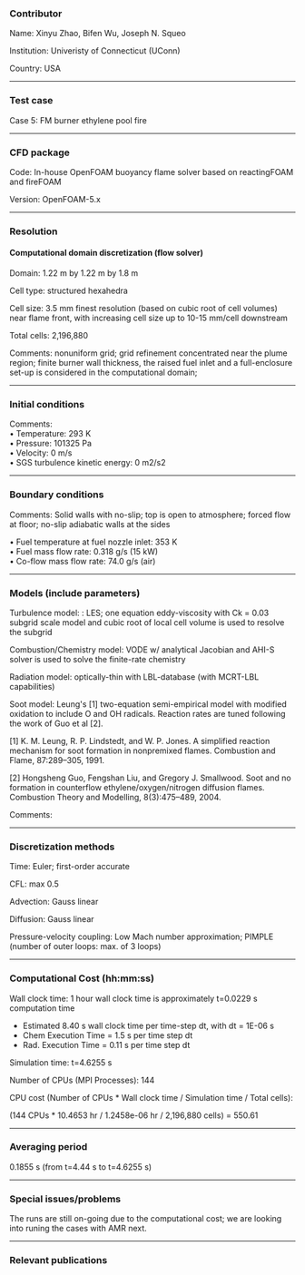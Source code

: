 
### Contributor
Name: Xinyu Zhao, Bifen Wu, Joseph N. Squeo

Institution: Univeristy of Connecticut (UConn)

Country: USA

------------------

### Test case

Case 5: FM burner ethylene pool fire

------------------

### CFD package
Code: In-house OpenFOAM buoyancy flame solver based on reactingFOAM and fireFOAM

Version: OpenFOAM-5.x

------------------

### Resolution

#### Computational domain discretization (flow solver)
Domain: 1.22 m by 1.22 m by 1.8 m

Cell type: structured hexahedra

Cell size: 3.5 mm finest resolution (based on cubic root of cell volumes) near flame front, with increasing cell size up to 10-15 mm/cell downstream

Total cells: 2,196,880 

Comments: nonuniform grid; grid refinement concentrated near the plume region; finite burner wall thickness, the raised fuel inlet and a full-enclosure set-up is considered in the computational domain; 



------------------

### Initial conditions
Comments:  
• Temperature: 293 K  
• Pressure: 101325 Pa  
• Velocity: 0 m/s  
• SGS turbulence kinetic energy: 0 m2/s2


------------------

### Boundary conditions
Comments: Solid walls with no-slip; top is open to atmosphere; forced flow at floor; no-slip adiabatic walls at the sides

• Fuel temperature at fuel nozzle inlet: 353 K  
• Fuel mass flow rate: 0.318 g/s (15 kW)  
• Co-flow mass flow rate: 74.0 g/s (air)  

------------------

### Models (include parameters)
Turbulence model: : LES; one equation eddy-viscosity with Ck = 0.03 subgrid scale model and cubic root of local cell volume is used to resolve the subgrid


Combustion/Chemistry model: VODE w/ analytical Jacobian and AHI-S solver is used to solve the finite-rate chemistry


Radiation model: optically-thin with LBL-database (with MCRT-LBL capabilities)

Soot model: Leung's [1] two-equation semi-empirical model with modified oxidation to include O and OH radicals. Reaction rates are tuned following the work of Guo et al [2].

[1] K. M. Leung, R. P. Lindstedt, and W. P. Jones. A simplified reaction mechanism for
soot formation in nonpremixed flames. Combustion and Flame, 87:289–305, 1991.

[2] Hongsheng Guo, Fengshan Liu, and Gregory J. Smallwood. Soot and no formation
in counterflow ethylene/oxygen/nitrogen diffusion flames. Combustion Theory and
Modelling, 8(3):475–489, 2004.

Comments:

------------------

### Discretization methods
Time: Euler; first-order accurate

CFL: max 0.5

Advection: Gauss linear

Diffusion: Gauss linear

Pressure-velocity coupling: Low Mach number approximation; PIMPLE (number of outer loops: max. of 3 loops)

------------------

### Computational Cost (hh:mm:ss)
Wall clock time: 1 hour wall clock time is approximately t=0.0229 s computation time

* Estimated 8.40 s wall clock time per time-step dt, with dt = 1E-06 s  
* Chem Execution Time = 1.5 s per time step dt  
* Rad. Execution Time = 0.11 s per time step dt  

Simulation time: t=4.6255 s

Number of CPUs (MPI Processes): 144

CPU cost (Number of CPUs * Wall clock time / Simulation time / Total cells):

(144 CPUs * 10.4653 hr / 1.2458e-06 hr / 2,196,880 cells) = 550.61

------------------

### Averaging period

0.1855 s (from t=4.44 s to t=4.6255 s)

------------------

### Special issues/problems

The runs are still on-going due to the computational cost; we are looking into runing the cases with AMR next.

------------------

### Relevant publications


